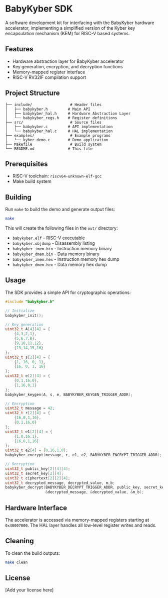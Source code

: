 # BabyKyber SDK

A software development kit for interfacing with the BabyKyber hardware accelerator, implementing a simplified version of the Kyber key encapsulation mechanism (KEM) for RISC-V based systems.

## Features

- Hardware abstraction layer for BabyKyber accelerator
- Key generation, encryption, and decryption functions
- Memory-mapped register interface
- RISC-V RV32IF compilation support

## Project Structure

```
├── include/                 # Header files
│   ├── babykyber.h         # Main API
│   ├── babykyber_hal.h     # Hardware Abstraction Layer
│   └── babykyber_regs.h    # Register definitions
├── src/                     # Source files
│   ├── babykyber.c         # API implementation
│   └── babykyber_hal.c     # HAL implementation
├── examples/                # Example programs
│   └── kyber_demo.c        # Demo application
├── Makefile                 # Build system
└── README.md               # This file
```

## Prerequisites

- RISC-V toolchain: `riscv64-unknown-elf-gcc`
- Make build system

## Building

Run `make` to build the demo and generate output files:

```bash
make
```

This will create the following files in the `out/` directory:

- `babykyber.elf` - RISC-V executable
- `babykyber.objdump` - Disassembly listing
- `babykyber_imem.bin` - Instruction memory binary
- `babykyber_dmem.bin` - Data memory binary
- `babykyber_imem.hex` - Instruction memory hex dump
- `babykyber_dmem.hex` - Data memory hex dump

## Usage

The SDK provides a simple API for cryptographic operations:

```c
#include "babykyber.h"

// Initialize
babykyber_init();

// Key generation
uint32_t A[4][4] = {
    {4,3,2,1},
    {5,6,7,8},
    {9,10,11,12},
    {13,14,15,16}
};
uint32_t s[2][4] = {
    {1, 16, 0, 1},
    {16, 0, 1, 16}
};
uint32_t e[2][4] = {
    {0,1,16,0},
    {1,16,0,1}
};
babykyber_keygen(A, s, e, BABYKYBER_KEYGEN_TRIGGER_ADDR);

// Encryption
uint32_t message = 42;
uint32_t r[2][4] = {
    {16,0,1,16},
    {0,1,16,0}
};
uint32_t e1[2][4] = {
    {1,0,16,1},
    {16,0,1,16}
};
uint32_t e2[4] = {0,16,1,0};
babykyber_encrypt(message, r, e1, e2, BABYKYBER_ENCRYPT_TRIGGER_ADDR);

// Decryption
uint32_t public_key[2][4][4];
uint32_t secret_key[2][4];
uint32_t ciphertext[2][2][4];
uint32_t decrypted_message, decrypted_value, m_b;
babykyber_decrypt(BABYKYBER_DECRYPT_TRIGGER_ADDR, public_key, secret_key, ciphertext,
                  &decrypted_message, &decrypted_value, &m_b);
```

## Hardware Interface

The accelerator is accessed via memory-mapped registers starting at `0x40007000`. The HAL layer handles all low-level register writes and reads.

## Cleaning

To clean the build outputs:

```bash
make clean
```

## License

[Add your license here]
